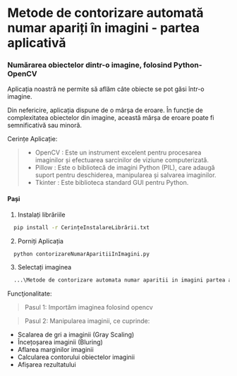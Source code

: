 # Metode de contorizare automată numar apariți în imagini - partea aplicativă
### Numărarea obiectelor dintr-o imagine, folosind Python-OpenCV 
Aplicația noastră ne permite să aflăm câte obiecte se pot găsi într-o imagine.

Din nefericire, aplicația dispune de o mârșa de eroare. În funcție de complexitatea obiectelor din imagine, această mârșa de eroare poate fi semnificativă sau minoră.

Cerințe Aplicație:
>- OpenCV  : Este un instrument excelent pentru procesarea imaginilor și efectuarea sarcinilor de viziune computerizată.
>- Pillow  : Este o bibliotecă de imagini Python (PIL), care adaugă suport pentru deschiderea, manipularea și salvarea imaginilor.
>- Tkinter : Este biblioteca standard GUI pentru Python.
#### Pași

1. Instalați librăriile

```bash
  pip install -r CerințeInstalareLibrării.txt
```

2. Porniți Aplicația

```bash
  python contorizareNumarAparitiiInImagini.py
```
3. Selectați imaginea

```bash
  ...\Metode de contorizare automata numar aparitii in imagini partea aplicativa\Imagini functionalitate proiect
```

Funcţionalitate:
> Pasul 1: Importăm imaginea folosind opencv </br>

> Pasul 2: Manipularea imaginii, ce cuprinde: </br>
 - Scalarea de gri a imaginii (Gray Scaling)
 - Încețoșarea imaginii (Bluring)
 - Aflarea marginilor imaginii
 - Calcularea contorului obiectelor imaginii
 - Afișarea rezultatului


